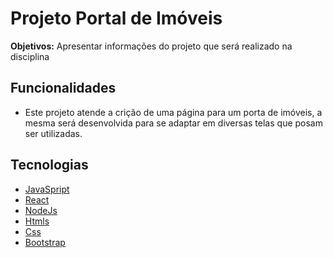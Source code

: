 # Projeto Portal de Imóveis

**Objetivos:** Apresentar informações do projeto que será realizado na disciplina 


## Funcionalidades
- Este projeto atende a crição de uma página para um porta de imóveis, a mesma será desenvolvida para se adaptar em diversas telas que posam ser utilizadas.


## Tecnologias
- [JavaSpript](https://www.javascript.com/)
- [React](https://pt-br.reactjs.org/)
- [NodeJs](https://nodejs.org/en/docs/)
- [Htmls](https://www.w3schools.com/html/)
- [Css](https://devdocs.io/css/)
- [Bootstrap](https://getbootstrap.com/)
